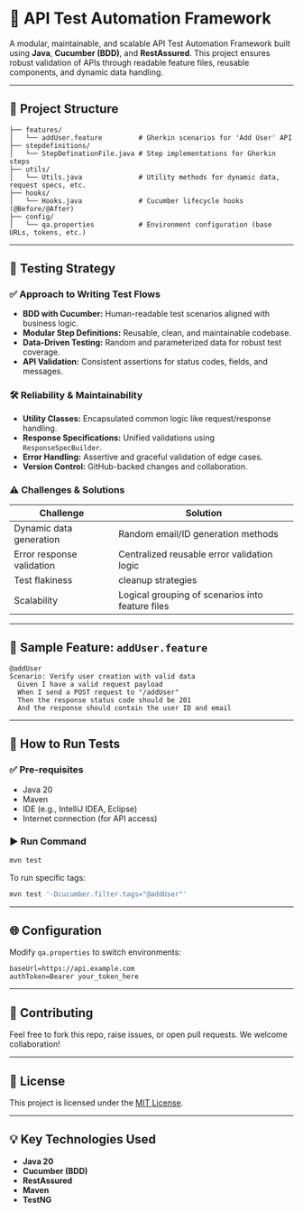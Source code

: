 # 🚀 API Test Automation Framework

A modular, maintainable, and scalable API Test Automation Framework built using **Java**, **Cucumber (BDD)**, and **RestAssured**. This project ensures robust validation of APIs through readable feature files, reusable components, and dynamic data handling.

---

## 📁 Project Structure

```
├── features/
│   └── addUser.feature         # Gherkin scenarios for 'Add User' API
├── stepdefinitions/
│   └── StepDefinationFile.java # Step implementations for Gherkin steps
├── utils/
│   └── Utils.java              # Utility methods for dynamic data, request specs, etc.
├── hooks/
│   └── Hooks.java              # Cucumber lifecycle hooks (@Before/@After)
├── config/
│   └── qa.properties           # Environment configuration (base URLs, tokens, etc.)
```

---

## 🧪 Testing Strategy

### ✅ **Approach to Writing Test Flows**
- **BDD with Cucumber:** Human-readable test scenarios aligned with business logic.
- **Modular Step Definitions:** Reusable, clean, and maintainable codebase.
- **Data-Driven Testing:** Random and parameterized data for robust test coverage.
- **API Validation:** Consistent assertions for status codes, fields, and messages.

### 🛠️ **Reliability & Maintainability**
- **Utility Classes:** Encapsulated common logic like request/response handling.
- **Response Specifications:** Unified validations using `ResponseSpecBuilder`.
- **Error Handling:** Assertive and graceful validation of edge cases.
- **Version Control:** GitHub-backed changes and collaboration.

### ⚠️ **Challenges & Solutions**
| Challenge                  | Solution                                                           |
|---------------------------|--------------------------------------------------------------------|
| Dynamic data generation   | Random email/ID generation methods                                 |
| Error response validation | Centralized reusable error validation logic                        |
| Test flakiness            | cleanup strategies                               |
| Scalability               | Logical grouping of scenarios into feature files                   |

---

## 🧪 Sample Feature: `addUser.feature`

```gherkin
@addUser
Scenario: Verify user creation with valid data
  Given I have a valid request payload
  When I send a POST request to "/addUser"
  Then the response status code should be 201
  And the response should contain the user ID and email
```

---

## 🔧 How to Run Tests

### ✅ Pre-requisites
- Java 20
- Maven
- IDE (e.g., IntelliJ IDEA, Eclipse)
- Internet connection (for API access)

### ▶️ Run Command

```bash
mvn test
```

To run specific tags:

```bash
mvn test '-Dcucumber.filter.tags="@addUser"'
```

---

## 🌐 Configuration

Modify `qa.properties` to switch environments:

```properties
baseUrl=https://api.example.com
authToken=Bearer your_token_here
```

---

## 🤝 Contributing

Feel free to fork this repo, raise issues, or open pull requests. We welcome collaboration!

---

## 📜 License

This project is licensed under the [MIT License](LICENSE).

---

## 💡 Key Technologies Used

- **Java 20**
- **Cucumber (BDD)**
- **RestAssured**
- **Maven**
- **TestNG**
